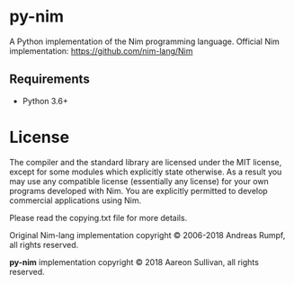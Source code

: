 # py-nim
A Python implementation of the Nim programming language. Official Nim implementation: https://github.com/nim-lang/Nim

## Requirements
- Python 3.6+

# License

The compiler and the standard library are licensed under the MIT license, except for some modules which explicitly state otherwise. As a result you may use any compatible license (essentially any license) for your own programs developed with Nim. You are explicitly permitted to develop commercial applications using Nim.

Please read the copying.txt file for more details.

Original Nim-lang implementation copyright © 2006-2018 Andreas Rumpf, all rights reserved.

**py-nim** implementation copyright © 2018 Aareon Sullivan, all rights reserved.
